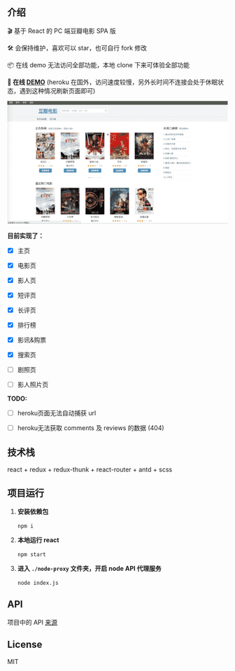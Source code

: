 ## 介绍

 🎬 基于 React 的 PC 端豆瓣电影 SPA 版

 🛠 会保持维护，喜欢可以 star，也可自行 fork 修改

📦 在线 demo 无法访问全部功能，本地 clone 下来可体验全部功能

**🌈 在线 [DEMO](https://thawing-crag-89764.herokuapp.com/)** (heroku 在国外，访问速度较慢，另外长时间不连接会处于休眠状态，遇到这种情况刷新页面即可)

![preview](./doc/preview.gif)

**目前实现了：**

- [x] 主页
- [x] 电影页
- [x] 影人页
- [x] 短评页
- [x] 长评页
- [x] 排行榜
- [x] 影讯&购票 
- [x] 搜索页
- [ ] 剧照页


- [ ] 影人照片页

**TODO:** 

- [ ] heroku页面无法自动捕获 url
- [ ] heroku无法获取 comments 及 reviews 的数据 (404)


## 技术栈

react + redux + redux-thunk + react-router + antd + scss 

## 项目运行

1. **安装依赖包**

   `npm i`

2. **本地运行 react**

   `npm start`

3. **进入 `./node-proxy` 文件夹，开启 node API 代理服务**

   ` node index.js `

## API

项目中的 API [来源](https://github.com/jokermonn/-Api/blob/master/DoubanMovie.md)

## License

MIT